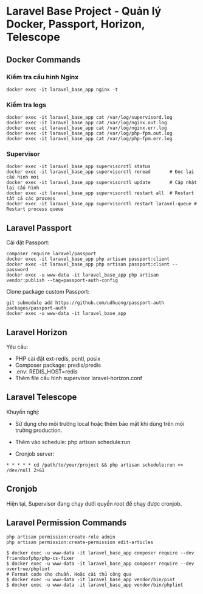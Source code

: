 # Laravel Base Project - Quản lý Docker, Passport, Horizon, Telescope

## Docker Commands

### Kiểm tra cấu hình Nginx
```shell
docker exec -it laravel_base_app nginx -t
```

### Kiểm tra logs
```shell
docker exec -it laravel_base_app cat /var/log/supervisord.log
docker exec -it laravel_base_app cat /var/log/nginx.out.log
docker exec -it laravel_base_app cat /var/log/nginx.err.log
docker exec -it laravel_base_app cat /var/log/php-fpm.out.log
docker exec -it laravel_base_app cat /var/log/php-fpm.err.log
```

### Supervisor
```shell
docker exec -it laravel_base_app supervisorctl status
docker exec -it laravel_base_app supervisorctl reread       # Đọc lại cấu hình mới
docker exec -it laravel_base_app supervisorctl update       # Cập nhật lại cấu hình
docker exec -it laravel_base_app supervisorctl restart all  # Restart tất cả các process
docker exec -it laravel_base_app supervisorctl restart laravel-queue # Restart process queue
```

## Laravel Passport

Cài đặt Passport:
```shell
composer require laravel/passport
docker exec -it laravel_base_app php artisan passport:client
docker exec -it laravel_base_app php artisan passport:client --password
docker exec -u www-data -it laravel_base_app php artisan vendor:publish --tag=passport-auth-config
```

Clone package custom Passport:
```shell
git submodule add https://github.com/udhuong/passport-auth packages/passport-auth
docker exec -u www-data -it laravel_base_app
```

## Laravel Horizon

Yêu cầu:
- PHP cài đặt ext-redis, pcntl, posix
- Composer package: predis/predis
- .env: REDIS_HOST=redis
- Thêm file cấu hình supervisor laravel-horizon.conf

## Laravel Telescope

Khuyến nghị:
- Sử dụng cho môi trường local hoặc thêm bảo mật khi dùng trên môi trường production.
- Thêm vào schedule:
php artisan schedule:run

- Cronjob server:
```shell
* * * * * cd /path/to/your/project && php artisan schedule:run >> /dev/null 2>&1
```

## Cronjob

Hiện tại, Supervisor đang chạy dưới quyền root để chạy được cronjob.

## Laravel Permission Commands

```shell
php artisan permission:create-role admin
php artisan permission:create-permission edit-articles
```

```shell
$ docker exec -u www-data -it laravel_base_app composer require --dev friendsofphp/php-cs-fixer
$ docker exec -u www-data -it laravel_base_app composer require --dev overtrue/phplint
# Format code cho chuẩn. Hoặc cài thủ công qua
$ docker exec -u www-data -it laravel_base_app vendor/bin/pint
$ docker exec -u www-data -it laravel_base_app vendor/bin/phplint
```
